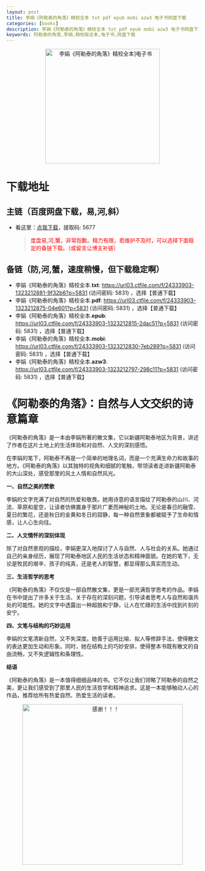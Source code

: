 ```yaml
---
layout: post
title: 李娟《阿勒泰的角落》精校全本 txt pdf epub mobi azw3 电子书网盘下载
categories: [books]
description: 李娟《阿勒泰的角落》精校全本 txt pdf epub mobi azw3 电子书网盘下载：https://qweree.cn/index.php/486/
keywords: 阿勒泰的角落,李娟,精校版全本,电子书,网盘下载
---
```


<div align="center"><img src="http://qweree.cn/wp-content/uploads/2024/07/a-le-tai-de-jiao-luo.jpg" alt="李娟《阿勒泰的角落》精校全本]电子书" width="300px" height="auto"></div>

# 下载地址

## 主链（百度网盘下载，易,河,斜）

- 看这里：[点我下载](https://pan.baidu.com/s/1qZRtufNxueSwGGkzsLIB5A?pwd=5677)，提取码: 5677

  > <p style="color:red" >度盘易,河,蟹，非常抱歉。精力有限，若维护不及时，可以选择下面稳定的备链下载。（或留言让博主补链）</p>

## 备链（防,河,蟹，速度稍慢，但下载稳定啊）

- 李娟《阿勒泰的角落》精校全本.**txt**: <https://url03.ctfile.com/f/24333903-1323212881-9f32b6?p=5831> (访问密码: 5831) ，选择【普通下载】
- 李娟《阿勒泰的角落》精校全本.**pdf**: <https://url03.ctfile.com/f/24333903-1323212875-04e601?p=5831> (访问密码: 5831) ，选择【普通下载】
- 李娟《阿勒泰的角落》精校全本.**epub**: <https://url03.ctfile.com/f/24333903-1323212815-2dac51?p=5831> (访问密码: 5831) ，选择【普通下载】
- 李娟《阿勒泰的角落》精校全本.**mobi**: <https://url03.ctfile.com/f/24333903-1323212830-7eb289?p=5831> (访问密码: 5831) ，选择【普通下载】
- 李娟《阿勒泰的角落》精校全本.**azw3**: <https://url03.ctfile.com/f/24333903-1323212797-298c11?p=5831> (访问密码: 5831) ，选择【普通下载】

# 《阿勒泰的角落》：自然与人文交织的诗意篇章

《阿勒泰的角落》是一本由李娟所著的散文集，它以新疆阿勒泰地区为背景，讲述了作者在这片土地上的生活体验和对自然、人文的深刻感悟。

在李娟的笔下，阿勒泰不再是一个简单的地理名词，而是一个充满生命力和故事的地方。《阿勒泰的角落》以其独特的视角和细腻的笔触，带领读者走进新疆阿勒泰的大山深处，感受那里的风土人情和自然风光。

**一、自然之美的赞歌**

李娟的文字充满了对自然的热爱和敬畏。她用诗意的语言描绘了阿勒泰的山川、河流、草原和星空，让读者仿佛置身于那片广袤而神秘的土地。无论是春日的融雪、夏日的繁花，还是秋日的金黄和冬日的寂静，每一种自然景象都被赋予了生命和情感，让人心生向往。

**二、人文情怀的深刻体现**

除了对自然景观的描绘，李娟更深入地探讨了人与自然、人与社会的关系。她通过自己的亲身经历，展现了阿勒泰地区人民的生活状态和精神面貌。在她的笔下，无论是牧民的艰辛、孩子的纯真，还是老人的智慧，都显得那么真实而生动。

**三、生活哲学的思考**

《阿勒泰的角落》不仅仅是一部自然散文集，更是一部充满哲学思考的作品。李娟在书中提出了许多关于生活、关于存在的深刻问题，引导读者思考人与自然和谐共处的可能性。她的文字中透露出一种超脱和宁静，让人在忙碌的生活中找到片刻的安宁。

**四、文笔与结构的巧妙运用**

李娟的文笔清新自然，又不失深度。她善于运用比喻、拟人等修辞手法，使得散文的表达更加生动和形象。同时，她在结构上的巧妙安排，使得整本书既有散文的自由流畅，又不失逻辑性和条理性。

**结语**

《阿勒泰的角落》是一本值得细细品味的书。它不仅让我们领略了阿勒泰的自然之美，更让我们感受到了那里人民的生活哲学和精神追求。这是一本能够触动人心的作品，推荐给所有热爱自然、热爱生活的读者。

<div align="center"><img src="https://pic.imgdb.cn/item/661246bf68eb935713c7f81c.gif" alt="感谢！！！" width="420px" height="auto"/></div>
